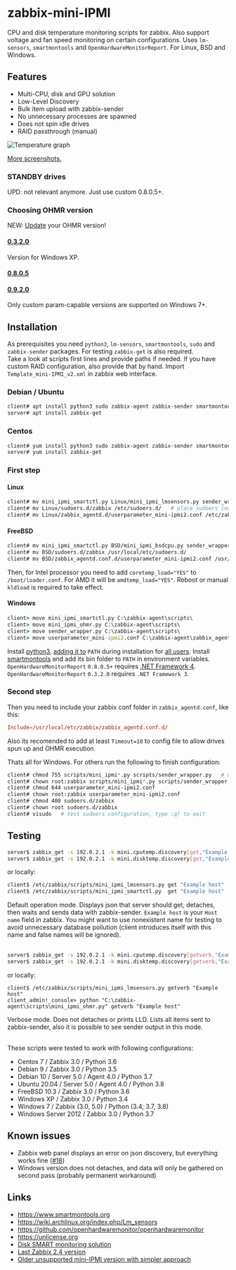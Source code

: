 # zabbix-mini-IPMI
CPU and disk temperature monitoring scripts for zabbix. Also support voltage and fan speed monitoring on certain configurations. Uses `lm-sensors`, `smartmontools` and `OpenHardwareMonitorReport`. For Linux, BSD and Windows.

## Features

- Multi-CPU, disk and GPU solution
- Low-Level Discovery
- Bulk item upload with zabbix-sender
- No unnecessary processes are spawned
- Does not spin idle drives
- RAID passthrough (manual)

![Temperature graph](https://github.com/nobodysu/mini-IPMI/blob/master/screenshots/mini-IPMI-graph.png?raw=true)

[More screenshots.](https://github.com/nobodysu/zabbix-mini-IPMI/tree/master/screenshots)

### STANDBY drives
UPD: not relevant anymore. Just use custom 0.8.0.5+.

### Choosing OHMR version
NEW: [Update](https://github.com/openhardwaremonitor/openhardwaremonitor/pull/1115#issuecomment-616230088) your OHMR version!
#### [0.3.2.0](https://github.com/openhardwaremonitor/openhardwaremonitor/issues/230#issue-102662845)
Version for Windows XP.
#### [0.8.0.5](https://github.com/openhardwaremonitor/openhardwaremonitor/pull/1115#issuecomment-462141642)
#### [0.9.2.0](https://github.com/openhardwaremonitor/openhardwaremonitor/pull/1115#issuecomment-616230088)
Only custom param-capable versions are supported on Windows 7+.

## Installation
As prerequisites you need `python3`, `lm-sensors`, `smartmontools`, `sudo` and `zabbix-sender` packages. For testing `zabbix-get` is also required.<br />
Take a look at scripts first lines and provide paths if needed. If you have custom RAID configuration, also provide that by hand. Import `Template_mini-IPMI_v2.xml` in zabbix web interface.
### Debian / Ubuntu
```bash
client# apt install python3 sudo zabbix-agent zabbix-sender smartmontools lm-sensors
server# apt install zabbix-get
```
### Centos
```bash
client# yum install python3 sudo zabbix-agent zabbix-sender smartmontools lm_sensors
server# yum install zabbix-get
```
### First step
#### Linux
```bash
client# mv mini_ipmi_smartctl.py Linux/mini_ipmi_lmsensors.py sender_wrapper.py /etc/zabbix/scripts/
client# mv Linux/sudoers.d/zabbix /etc/sudoers.d/   # place sudoers include here for mini_ipmi_smartctl.py sudo access
client# mv Linux/zabbix_agentd.d/userparameter_mini-ipmi2.conf /etc/zabbix/zabbix_agentd.d/
```

#### FreeBSD
```bash
client# mv mini_ipmi_smartctl.py BSD/mini_ipmi_bsdcpu.py sender_wrapper.py /etc/zabbix/scripts/
client# mv BSD/sudoers.d/zabbix /usr/local/etc/sudoers.d/
client# mv BSD/zabbix_agentd.conf.d/userparameter_mini-ipmi2.conf /usr/local/etc/zabbix/zabbix_agentd.d/
```
Then, for Intel processor you need to add `coretemp_load="YES"` to `/boot/loader.conf`. For AMD it will be `amdtemp_load="YES"`. Reboot or manual `kldload` is required to take effect.

#### Windows
```cmd
client> move mini_ipmi_smartctl.py C:\zabbix-agent\scripts\
client> move mini_ipmi_ohmr.py C:\zabbix-agent\scripts\
client> move sender_wrapper.py C:\zabbix-agent\scripts\
client> move userparameter_mini-ipmi2.conf C:\zabbix-agent\zabbix_agentd.conf.d\
```
Install [python3](https://www.python.org/downloads/windows/), [adding it to](https://github.com/nobodysu/zabbix-mini-IPMI/blob/master/screenshots/python-installation1.png) `PATH` during installation for [all users](https://github.com/nobodysu/zabbix-mini-IPMI/blob/master/screenshots/python-installation2.png). Install [smartmontools](https://www.smartmontools.org/wiki/Download#InstalltheWindowspackage) and add its bin folder to `PATH` in environment variables. `OpenHardwareMonitorReport` `0.8.0.5+` requires [.NET Framework 4](https://www.microsoft.com/en-us/download/details.aspx?id=17718). `OpenHardwareMonitorReport` `0.3.2.0` requires `.NET Framework 3`.

### Second step
Then you need to include your zabbix conf folder in `zabbix_agentd.conf`, like this:
```conf
Include=/usr/local/etc/zabbix/zabbix_agentd.conf.d/
```
Also its recomended to add at least `Timeout=10` to config file to allow drives spun up and OHMR execution.

Thats all for Windows. For others run the following to finish configuration:
```bash
client# chmod 755 scripts/mini_ipmi*.py scripts/sender_wrapper.py   # apply necessary permissions
client# chown root:zabbix scripts/mini_ipmi*.py scripts/sender_wrapper.py 
client# chmod 644 userparameter_mini-ipmi2.conf
client# chown root:zabbix userparameter_mini-ipmi2.conf
client# chmod 400 sudoers.d/zabbix
client# chown root sudoers.d/zabbix
client# visudo   # test sudoers configuration, type :q! to exit
```

## Testing
```bash
server$ zabbix_get -s 192.0.2.1 -k mini.cputemp.discovery[get,"Example host"]
server$ zabbix_get -s 192.0.2.1 -k mini.disktemp.discovery[get,"Example host"]
```
or locally:
```bash
client$ /etc/zabbix/scripts/mini_ipmi_lmsensors.py get "Example host"
client$ /etc/zabbix/scripts/mini_ipmi_smartctl.py  get "Example host"
```
Default operation mode. Displays json that server should get, detaches, then waits and sends data with zabbix-sender. `Example host` is your `Host name` field in zabbix. You might want to use nonexistent name for testing to avoid unnecessary database pollution (client introduces itself with this name and false names will be ignored).
<br /><br />

```bash
server$ zabbix_get -s 192.0.2.1 -k mini.cputemp.discovery[getverb,"Example host"]
server$ zabbix_get -s 192.0.2.1 -k mini.disktemp.discovery[getverb,"Example host"]
```
or locally:
```mixed
client$ /etc/zabbix/scripts/mini_ipmi_lmsensors.py getverb "Example host"
client_admin!_console> python "C:\zabbix-agent\scripts\mini_ipmi_ohmr.py" getverb "Example host"
```
Verbose mode. Does not detaches or prints LLD. Lists all items sent to zabbix-sender, also it is possible to see sender output in this mode.
<br /><br />

These scripts were tested to work with following configurations:
- Centos 7 / Zabbix 3.0 / Python 3.6
- Debian 9 / Zabbix 3.0 / Python 3.5
- Debian 10 / Server 5.0 / Agent 4.0 / Python 3.7
- Ubuntu 20.04 / Server 5.0 / Agent 4.0 / Python 3.8
- FreeBSD 10.3 / Zabbix 3.0 / Python 3.6
- Windows XP / Zabbix 3.0 / Python 3.4
- Windows 7 / Zabbix (3.0, 5.0) / Python (3.4, 3.7, 3.8)
- Windows Server 2012 / Zabbix 3.0 / Python 3.7

## Known issues
- Zabbix web panel displays an error on json discovery, but everything works fine ([#18](https://github.com/nobodysu/zabbix-mini-IPMI/issues/18))
- Windows version does not detaches, and data will only be gathered on second pass (probably permanent workaround)

## Links
- https://www.smartmontools.org
- https://wiki.archlinux.org/index.php/Lm_sensors
- https://github.com/openhardwaremonitor/openhardwaremonitor
- https://unlicense.org
- [Disk SMART monitoring solution](https://github.com/nobodysu/zabbix-smartmontools)
- [Last Zabbix 2.4 version](https://github.com/nobodysu/zabbix-mini-IPMI/tree/last_zabbix24_unsupported)
- [Older unsupported mini-IPMI version with simpler approach](https://github.com/nobodysu/zabbix-mini-IPMI/tree/old_v1_unsupported)
